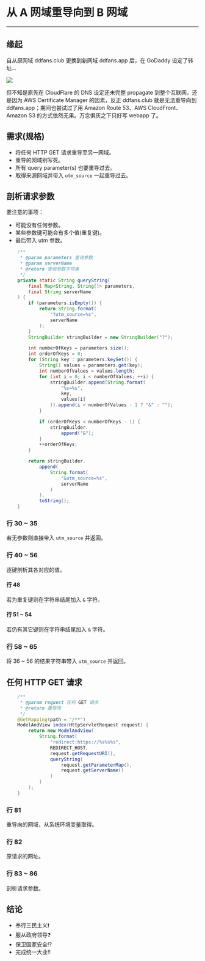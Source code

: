 # 从 A 网域重导向到 B 网域

---

## 缘起

自从原网域 ddfans.club 更换到新网域 ddfans.app 后，在 GoDaddy 设定了转址…

![](https://i.imgur.com/ESVLvso.png)

但不知是原先在 CloudFlare 的 DNS 设定还未完整 propagate 到整个互联网，还是因为 AWS Certificate Manager 的因素，反正 ddfans.club 就是无法重导向到 ddfans.app；期间也尝试过了用 Amazon Route 53、AWS CloudFront、Amazon S3 的方式依然无果。万念俱灰之下只好写 webapp 了。

## 需求(规格)

- 将任何 HTTP GET 请求重导至另一网域。
- 重导的网域别写死。
- 所有 query parameter(s) 也要重导过去。
- 取得来源网域并带入 `utm_source` 一起重导过去。

## 剖析请求参数

要注意的事项：

- 可能没有任何参数。
- 某些参数键可能会有多个值(重复键)。
- 最后带入 utm 参数。

```java
	/**
	 * @param parameters 查询参数
	 * @param serverName
	 * @return 查询参数字符串
	 */
	private static String queryString(
		final Map<String, String[]> parameters,
		final String serverName
	) {
		if (parameters.isEmpty()) {
			return String.format(
				"?utm_source=%s",
				serverName
			);
		}
		StringBuilder stringBuilder = new StringBuilder("?");

		int numberOfKeys = parameters.size();
		int orderOfKeys = 0;
		for (String key : parameters.keySet()) {
			String[] values = parameters.get(key);
			int numberOfValues = values.length;
			for (int i = 0; i < numberOfValues; ++i) {
				stringBuilder.append(String.format(
					"%s=%s",
					key,
					values[i]
				)).append(i < numberOfValues - 1 ? "&" : "");
			}

			if (orderOfKeys < numberOfKeys - 1) {
				stringBuilder.
					append("&");
			}
			++orderOfKeys;
		}

		return stringBuilder.
			append(
				String.format(
					"&utm_source=%s",
					serverName
				)
			).
			toString();
	}
```

### 行 30 ~ 35

若无参数则直接带入 `utm_source` 并返回。

### 行 40 ~ 56

逐键剖析其各对应的值。

#### 行 48

若为重复键则在字符串结尾加入 `&` 字符。

#### 行 51 ~ 54

若仍有其它键则在字符串结尾加入 `&` 字符。

### 行 58 ~ 65

将 36 ~ 56 的结果字符串带入 `utm_source` 并返回。

## 任何 HTTP GET 请求

```java
	/**
	 * @param request 任何 GET 请求
	 * @return 重导向
	 */
	@GetMapping(path = "/**")
	ModelAndView index(HttpServletRequest request) {
		return new ModelAndView(
			String.format(
				"redirect:https://%s%s%s",
				REDIRECT_HOST,
				request.getRequestURI(),
				queryString(
					request.getParameterMap(),
					request.getServerName()
				)
			)
		);
	}
```

### 行 81

重导向的网域，从系统环境变量取得。

### 行 82

原请求的网址。

### 行 83 ~ 86

剖析请求参数。

## 结论

- 奉行三民主义❗️
- 服从政府领导❓
- 保卫国家安全⁉️
- 完成统一大业‼ ️
